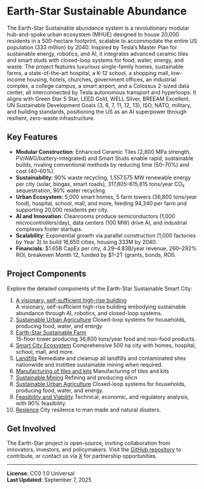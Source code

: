 # Earth-Star Sustainable Abundance

The Earth-Star Sustainable abundance system is a revolutionary modular hub-and-spoke urban ecosystem (MHUE) designed to house 20,000 residents in a 500-hectare footprint, scalable to accommodate the entire US population (333 million) by 2040. Inspired by Tesla’s Master Plan for sustainable energy, robotics, and AI, it integrates advanced ceramic tiles and smart studs with closed-loop systems for food, water, energy, and waste. The project features luxurious single-family homes, sustainable farms, a state-of-the-art hospital, a K-12 school, a shopping mall, low-income housing, hotels, churches, government offices, an industrial complex, a college campus, a smart airport, and a Colossus 2-sized data center, all interconnected by Tesla autonomous transport and hyperloops. It aligns with Green Star 5 Star, LEED Gold, WELL Silver, BREEAM Excellent, UN Sustainable Development Goals (3, 6, 7, 11, 12, 13), ISO, NATO, military, and building standards, positioning the US as an AI superpower through resilient, zero-waste infrastructure.

## Key Features
- **Modular Construction**: Enhanced Ceramic Tiles (2,800 MPa strength, PV/AWG/battery-integrated) and Smart Studs enable rapid, sustainable builds, rivaling conventional methods by reducing time (50–70%) and cost (40–60%).
- **Sustainability**: 90% waste recycling, 1,557.575 MW renewable energy per city (solar, biogas, smart roads), 317,805–615,815 tons/year CO₂ sequestration, 90% water recycling.
- **Urban Ecosystem**: 5,000 smart homes, 5 farm towers (36,800 tons/year food), hospital, school, mall, and more, feeding 94,340 per farm and supporting 20,000 residents per city.
- **AI and Innovation**: Cleanrooms produce semiconductors (1,000 microcontrollers/day), data centers (100 MW) drive AI, and industrial complexes foster startups.
- **Scalability**: Exponential growth via parallel construction (1,000 factories by Year 3) to build 16,650 cities, housing 333M by 2040.
- **Financials**: $1.65B CapEx per city, $4.29–$4.83B/year revenue, 260–292% ROI, breakeven Month 12, funded by $1–2T (grants, bonds, ROI).

## Project Components
Explore the detailed components of the Earth-Star Sustainable Smart City:

1. [A visionary, self-sufficient high-rise building](docs/tilefactories.md)  
   A visionary, self-sufficient high-rise building embodying sustainable abundance through AI, robotics, and closed-loop systems.
2. [Sustainable Urban Agriculture](docs/urban_agriculture.md) 
   Closed-loop systems for households, producing food, water, and energy
3. [Earth-Star Sustainable Farm](docs/farm_project.md)  
   15-floor tower producing 36,800 tons/year food and non-food products.
4. [Smart City Ecosystem](docs/smart_city.md) 
   Comprehensive 500 ha city with homes, hospital, school, mall, and more.
5. [Landfills](docs/landfill.md) 
    Remediate and cleamup all landfills and contaminated sites nationwide and instittee sustainable mining when required.
6. [Manufacturing of tiles and kits](docs/tilesandkits.md) 
   Manufacturing of tiles and kits
7. [Sustainable Mining](docs/mining.md) 
   Refining and producing silicn 
8. [Sustainable Urban Agriculture](docs/urban_agriculture.md) 
   Closed-loop systems for households, producing food, water, and energy.
9. [Feasibility and Viability](docs/feasability.md) 
    Technical, economic, and regulatory analysis, with 90% feasibility.
10. [Reslence](docs/Resilience.md) 
    City resilence to man made and natural disaters.


## Get Involved
The Earth-Star project is open-source, inviting collaboration from innovators, investors, and policymakers. Visit the [GitHub repository](https://github.com/drcarver/EarthStarSmartCity) to contribute, or contact us via [X](https://x.com/) for partnership opportunities.

---

**License**: CC0 1.0 Universal  
**Last Updated**: September 7, 2025
